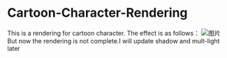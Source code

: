 # Cartoon-Character-Rendering
This is a rendering for cartoon character.
The effect is as follows：
![图片](https://github.com/chenglixue/Cartoon-Character-Rendering/assets/86976832/d079d435-420d-4e28-acfd-7b1536d18a2a)
But now the rendering is not complete.I will update shadow and mult-light later
